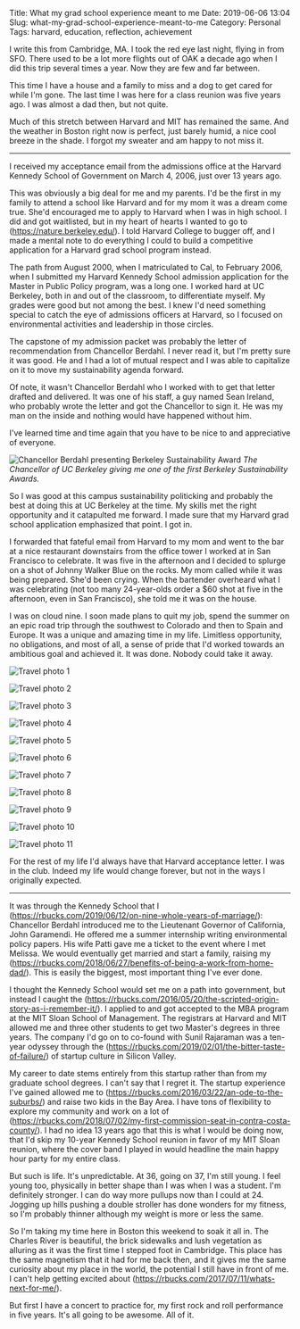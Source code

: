 Title: What my grad school experience meant to me
Date: 2019-06-06 13:04
Slug: what-my-grad-school-experience-meant-to-me
Category: Personal
Tags: harvard, education, reflection, achievement

I write this from Cambridge, MA. I took the red eye last night, flying in from SFO. There used to be a lot more flights out of OAK a decade ago when I did this trip several times a year. Now they are few and far between. 

This time I have a house and a family to miss and a dog to get cared for while I'm gone. The last time I was here for a class reunion was five years ago. I was almost a dad then, but not quite. 

Much of this stretch between Harvard and MIT has remained the same. And the weather in Boston right now is perfect, just barely humid, a nice cool breeze in the shade. I forgot my sweater and am happy to not miss it. 

---

I received my acceptance email from the admissions office at the Harvard Kennedy School of Government  on March 4, 2006, just over 13 years ago. 

This was obviously a big deal for me and my parents. I'd be the first in my family to attend a school like Harvard and for my mom it was a dream come true. She'd encouraged me to apply to Harvard when I was in high school. I did and got waitlisted, but in my heart of hearts I wanted to go to (https://nature.berkeley.edu/). I told Harvard College to bugger off, and I made a mental note to do everything I could to build a competitive application for a Harvard grad school program instead.

The path from August 2000, when I matriculated to Cal, to February 2006, when I submitted my Harvard Kennedy School admission application for the Master in Public Policy program, was a long one. I worked hard at UC Berkeley, both in and out of the classroom, to differentiate myself. My grades were good but not among the best. I knew I'd need something special to catch the eye of admissions officers at Harvard, so I focused on environmental activities and leadership in those circles. 

The capstone of my admission packet was probably the letter of recommendation from Chancellor Berdahl. I never read it, but I'm pretty sure it was good. He and I had a lot of mutual respect and I was able to capitalize on it to move my sustainability agenda forward. 

Of note, it wasn't Chancellor Berdahl who I worked with to get that letter drafted and delivered. It was one of his staff, a guy named Sean Ireland, who probably wrote the letter and got the Chancellor to sign it. He was my man on the inside and nothing would have happened without him. 

I've learned time and time again that you have to be nice to and appreciative of everyone. 

![Chancellor Berdahl presenting Berkeley Sustainability Award]({static}/images/berdahl-award_orig.jpg)
*The Chancellor of UC Berkeley giving me one of the first Berkeley Sustainability Awards.*

So I was good at this campus sustainability politicking and probably the best at doing this at UC Berkeley at the time. My skills met the right opportunity and it catapulted me forward. I made sure that my Harvard grad school application emphasized that point. I got in. 

I forwarded that fateful email from Harvard to my mom and went to the bar at a nice restaurant downstairs from the office tower I worked at in San Francisco to celebrate. It was five in the afternoon and I decided to splurge on a shot of Johnny Walker Blue on the rocks. My mom called while it was being prepared. She'd been crying. When the bartender overheard what I was celebrating (not too many 24-year-olds order a $60 shot at five in the afternoon, even in San Francisco), she told me it was on the house. 

I was on cloud nine. I soon made plans to quit my job, spend the summer on an epic road trip through the southwest to Colorado and then to Spain and Europe. It was a unique and amazing time in my life. Limitless opportunity, no obligations, and most of all, a sense of pride that I'd worked towards an ambitious goal and achieved it. It was done. Nobody could take it away. 

![Travel photo 1]({static}/images/img_0108.jpg)

![Travel photo 2]({static}/images/img_0182.jpg)

![Travel photo 3]({static}/images/img_0275.jpg)

![Travel photo 4]({static}/images/img_0353.jpg)

![Travel photo 5]({static}/images/img_0438.jpg)

![Travel photo 6]({static}/images/img_0473.jpg)

![Travel photo 7]({static}/images/img_0624.jpg)

![Travel photo 8]({static}/images/img_0649.jpg)

![Travel photo 9]({static}/images/img_0699.jpg)

![Travel photo 10]({static}/images/img_0788.jpg)

![Travel photo 11]({static}/images/img_0972.jpg)

For the rest of my life I'd always have that Harvard acceptance letter. I was in the club. Indeed my life would change forever, but not in the ways I originally expected. 

---

It was through the Kennedy School that I (https://rbucks.com/2019/06/12/on-nine-whole-years-of-marriage/): Chancellor Berdahl introduced me to the Lieutenant Governor of California, John Garamendi. He offered me a summer internship writing environmental policy papers. His wife Patti gave me a ticket to the event where I met Melissa. We would eventually get married and start a family, raising my (https://rbucks.com/2018/06/27/benefits-of-being-a-work-from-home-dad/). This is easily the biggest, most important thing I've ever done. 

I thought the Kennedy School would set me on a path into government, but instead I caught the (https://rbucks.com/2016/05/20/the-scripted-origin-story-as-i-remember-it/). I applied to and got accepted to the MBA program at the MIT Sloan School of Management. The registrars at Harvard and MIT allowed me and three other students to get two Master's degrees in three years. The company I'd go on to co-found with Sunil Rajaraman was a ten-year odyssey through the (https://rbucks.com/2019/02/01/the-bitter-taste-of-failure/) of startup culture in Silicon Valley. 

My career to date stems entirely from this startup rather than from my graduate school degrees. I can't say that I regret it. The startup experience I've gained allowed me to (https://rbucks.com/2016/03/22/an-ode-to-the-suburbs/) and raise two kids in the Bay Area. I have tons of flexibility to explore my community and work on a lot of (https://rbucks.com/2018/07/02/my-first-commission-seat-in-contra-costa-county/). I had no idea 13 years ago that this is what I would be doing now, that I'd skip my 10-year Kennedy School reunion in favor of my MIT Sloan reunion, where the cover band I played in would headline the main happy hour party for my entire class. 

But such is life. It's unpredictable. At 36, going on 37, I'm still young. I feel young too, physically in better shape than I was when I was a student. I'm definitely stronger. I can do way more pullups now than I could at 24. Jogging up hills pushing a double stroller has done wonders for my fitness, so I'm probably thinner although my weight is more or less the same. 

So I'm taking my time here in Boston this weekend to soak it all in. The Charles River is beautiful, the brick sidewalks and lush vegetation as alluring as it was the first time I stepped foot in Cambridge. This place has the same magnetism that it had for me back then, and it gives me the same curiosity about my place in the world, the potential I still have in front of me. I can't help getting excited about (https://rbucks.com/2017/07/11/whats-next-for-me/).

But first I have a concert to practice for,  my first rock and roll performance in five years. It's all going to be awesome. All of it.